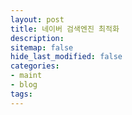 ```yaml
---
layout: post
title: 네이버 검색엔진 최적화
description:
sitemap: false
hide_last_modified: false
categories:
- maint
- blog
tags:
---
```

